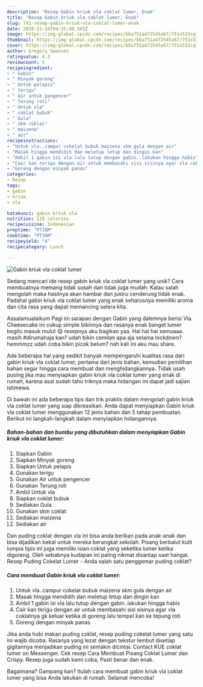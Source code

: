 ```yaml
---
description: "Resep Gabin kriuk vla coklat lumer, Enak"
title: "Resep Gabin kriuk vla coklat lumer, Enak"
slug: 743-resep-gabin-kriuk-vla-coklat-lumer-enak
date: 2020-11-14T04:31:48.565Z
image: https://img-global.cpcdn.com/recipes/bba751a472545a67/751x532cq70/gabin-kriuk-vla-coklat-lumer-foto-resep-utama.jpg
thumbnail: https://img-global.cpcdn.com/recipes/bba751a472545a67/751x532cq70/gabin-kriuk-vla-coklat-lumer-foto-resep-utama.jpg
cover: https://img-global.cpcdn.com/recipes/bba751a472545a67/751x532cq70/gabin-kriuk-vla-coklat-lumer-foto-resep-utama.jpg
author: Gregory Swanson
ratingvalue: 4.3
reviewcount: 5
recipeingredient:
- " Gabin"
- " Minyak goreng"
- " Untuk pelapis"
- " terigu"
- " Air untuk pengencer"
- " Terung roti"
- " Untuk vla"
- " coklat bubuk"
- " Gula"
- " skm coklat"
- " maizena"
- " air"
recipeinstructions:
- "Untuk vla..campur cokelat bubuk maizena skm gula dengan air"
- "Masak hingga mendidih dan meletup letup dan dingin kan"
- "Ambil 1 gabin isi vla lalu tutup dengan gabin..lakukan hingga habis"
- "Cair kan terigu dengan air untuk membasahi sisi sisinya agar vla coklatnya gk keluar ketika di goreng lalu tempel kan ke tepung roti"
- "Goreng dengan minyak panas"
categories:
- Resep
tags:
- gabin
- kriuk
- vla

katakunci: gabin kriuk vla 
nutrition: 110 calories
recipecuisine: Indonesian
preptime: "PT16M"
cooktime: "PT34M"
recipeyield: "4"
recipecategory: Lunch

---
```



![Gabin kriuk vla coklat lumer](https://img-global.cpcdn.com/recipes/bba751a472545a67/751x532cq70/gabin-kriuk-vla-coklat-lumer-foto-resep-utama.jpg)

Sedang mencari ide resep gabin kriuk vla coklat lumer yang unik? Cara membuatnya memang tidak susah dan tidak juga mudah. Kalau salah mengolah maka hasilnya akan hambar dan justru cenderung tidak enak. Padahal gabin kriuk vla coklat lumer yang enak seharusnya memiliki aroma dan cita rasa yang dapat memancing selera kita.

Assalamualaikum Pagi ini sarapan dengan Gabin yang dalemnya berisi Vla. Cheesecake ini cukup simple bikinnya dan rasanya enak banget lumer begitu masuk mulut 😋 resepnya aku bagikan yaa. Hai hai hai semuaaa. masih #dirumahaja kan? udah bikin cemilan apa aja selama lockdown? hemmmzz udah coba bikin picok belum? nah kali ini aku mau share.

Ada beberapa hal yang sedikit banyak mempengaruhi kualitas rasa dari gabin kriuk vla coklat lumer, pertama dari jenis bahan, kemudian pemilihan bahan segar hingga cara membuat dan menghidangkannya. Tidak usah pusing jika mau menyiapkan gabin kriuk vla coklat lumer yang enak di rumah, karena asal sudah tahu triknya maka hidangan ini dapat jadi sajian istimewa.


Di bawah ini ada beberapa tips dan trik praktis dalam mengolah gabin kriuk vla coklat lumer yang siap dikreasikan. Anda dapat menyiapkan Gabin kriuk vla coklat lumer menggunakan 12 jenis bahan dan 5 tahap pembuatan. Berikut ini langkah-langkah dalam menyiapkan hidangannya.

<!--inarticleads1-->

##### Bahan-bahan dan bumbu yang dibutuhkan dalam menyiapkan Gabin kriuk vla coklat lumer:

1. Siapkan  Gabin
1. Siapkan  Minyak goreng
1. Siapkan  Untuk pelapis
1. Gunakan  terigu
1. Gunakan  Air untuk pengencer
1. Gunakan  Terung roti
1. Ambil  Untuk vla
1. Siapkan  coklat bubuk
1. Sediakan  Gula
1. Gunakan  skm coklat
1. Sediakan  maizena
1. Sediakan  air


Dan puding coklat dengan vla ini bisa anda berikan pada anak-anak dan bisa dijadikan bekal untuk mereka berangkat sekolah. Pisang berbalut kulit lumpia tipis ini juga memiliki isian coklat yang seketika lumer ketika digoreng. Oleh sebabnya kudapan ini paling nikmat disantap saat hangat. Resep Puding Cokelat Lumer - Anda salah satu penggemar puding coklat? 

<!--inarticleads2-->

##### Cara membuat Gabin kriuk vla coklat lumer:

1. Untuk vla..campur cokelat bubuk maizena skm gula dengan air
1. Masak hingga mendidih dan meletup letup dan dingin kan
1. Ambil 1 gabin isi vla lalu tutup dengan gabin..lakukan hingga habis
1. Cair kan terigu dengan air untuk membasahi sisi sisinya agar vla coklatnya gk keluar ketika di goreng lalu tempel kan ke tepung roti
1. Goreng dengan minyak panas


Jika anda hobi makan puding coklat, resep puding cokelat lumer yang satu ini wajib dicoba. Rasanya yang lezat dengan tekstur lembut disetiap gigitannya menjadikan puding ini semakin dicintai. Contact KUE coklat lumer on Messenger. Cek resep Cara Membuat Pisang Coklat Lumer dan Crispy. Resep juga sudah kami coba, Pasti benar dan enak. 

Bagaimana? Gampang kan? Itulah cara membuat gabin kriuk vla coklat lumer yang bisa Anda lakukan di rumah. Selamat mencoba!
